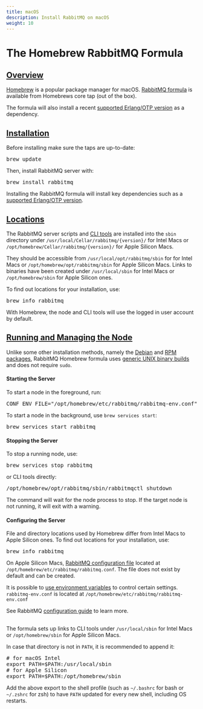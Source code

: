 ```yaml
---
title: macOS
description: Install RabbitMQ on macOS
weight: 10
---
```


<!--
Copyright (c) 2007-2023 VMware, Inc. or its affiliates.

All rights reserved. This program and the accompanying materials
are made available under the terms of the under the Apache License,
Version 2.0 (the "License”); you may not use this file except in compliance
with the License. You may obtain a copy of the License at

https://www.apache.org/licenses/LICENSE-2.0

Unless required by applicable law or agreed to in writing, software
distributed under the License is distributed on an "AS IS" BASIS,
WITHOUT WARRANTIES OR CONDITIONS OF ANY KIND, either express or implied.
See the License for the specific language governing permissions and
limitations under the License.
-->

# The Homebrew RabbitMQ Formula

## <a id="overview" class="anchor" href="#overview">Overview</a>

[Homebrew](https://brew.sh/) is a popular package manager for macOS.
[RabbitMQ formula](https://github.com/Homebrew/homebrew-core/blob/master/Formula/r/rabbitmq.rb) is available from
Homebrews core tap (out of the box).

The formula will also install a recent [supported Erlang/OTP version](./which-erlang.html)
as a dependency.


## <a id="installation" class="anchor" href="#installation">Installation</a>

Before installing make sure the taps are up-to-date:

<pre class="lang-bash">
brew update
</pre>

Then, install RabbitMQ server with:

<pre class="lang-bash">
brew install rabbitmq
</pre>

Installing the RabbitMQ formula will install key dependencies such as a [supported Erlang/OTP version](./which-erlang.html).

## <a id="locations" class="anchor" href="#locations">Locations</a>

The RabbitMQ server scripts and [CLI tools](./cli.html) are installed into the `sbin` directory under `/usr/local/Cellar/rabbitmq/{version}/` for Intel Macs
or `/opt/homebrew/Cellar/rabbitmq/{version}/` for Apple Silicon Macs.

They should be accessible from `/usr/local/opt/rabbitmq/sbin` for for Intel Macs or `/opt/homebrew/opt/rabbitmq/sbin` for Apple Silicon Macs.
Links to binaries have been created under `/usr/local/sbin` for Intel Macs or `/opt/homebrew/sbin` for Apple Silicon ones.

To find out locations for your installation, use:

<pre class="lang-bash">
brew info rabbitmq
</pre>

With Homebrew, the node and CLI tools will use the logged in user account by default.


## <a id="managing-node" class="anchor" href="#managing-node">Running and Managing the Node</a>

Unlike some other installation methods, namely the [Debian](./install-debian.html) and [RPM packages](./install-rpm.html), RabbitMQ
Homebrew formula uses [generic UNIX binary builds](./install-generic-unix.html) and does not require `sudo`.

#### Starting the Server

To start a node in the foreground, run:

<pre class="lang-bash">
CONF_ENV_FILE="/opt/homebrew/etc/rabbitmq/rabbitmq-env.conf" /opt/homebrew/opt/rabbitmq/sbin/rabbitmq-server
</pre>

To start a node in the background, use `brew services start`:

<pre class="lang-bash">
brew services start rabbitmq
</pre>

#### Stopping the Server

To stop a running node, use:

<pre class="lang-bash">
brew services stop rabbitmq
</pre>

or CLI tools directly:

<pre class="lang-bash">
/opt/homebrew/opt/rabbitmq/sbin/rabbitmqctl shutdown
</pre>

The command will wait for the node process to stop. If the target node is not running,
it will exit with a warning.

#### Configuring the Server

File and directory locations used by Homebrew differ from Intel Macs to Apple Silicon ones.
To find out locations for your installation, use:

<pre class="lang-bash">
brew info rabbitmq
</pre>

On Apple Silicon Macs, [RabbitMQ configuration file](configure.html#configuration-files) located at `/opt/homebrew/etc/rabbitmq/rabbitmq.conf`.
The file does not exist by default and can be created.

It is possible to [use environment variables](configure.html#customise-general-unix-environment) to control certain settings.
`rabbitmq-env.conf` is located at `/opt/homebrew/etc/rabbitmq/rabbitmq-env.conf`

See RabbitMQ [configuration guide](configure.html) to learn more.

## <a id="cli" class="anchor" href="#cli"></a>

The formula sets up links to CLI tools under `/usr/local/sbin` for Intel Macs or `/opt/homebrew/sbin` for Apple Silicon Macs.

In case that directory is not in `PATH`, it is recommended to append it:

<pre class="lang-bash">
# for macOS Intel
export PATH=$PATH:/usr/local/sbin
# for Apple Silicon
export PATH=$PATH:/opt/homebrew/sbin
</pre>

Add the above export to the shell profile (such as `~/.bashrc` for bash or `~/.zshrc` for zsh)
to have `PATH` updated for every new shell, including OS restarts.
